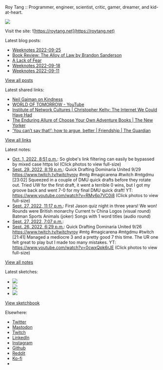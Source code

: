 Roy Tang :: Programmer, engineer, scientist, critic, gamer, dreamer, and kid-at-heart.

![](https://roytang.net/static/img/profile.jpg)

Visit the site: ![https://roytang.net](https://roytang.net)

Latest blog posts:

- [Weeknotes 2022-09-25](https://roytang.net/2022/09/weeknotes-09-25/)
- [Book Review: The Alloy of Law by Brandon Sanderson](https://roytang.net/2022/09/alloy-of-law/)
- [A Lack of Fear](https://roytang.net/2022/09/lack-of-fear/)
- [Weeknotes 2022-09-18](https://roytang.net/2022/09/weeknotes-09-18/)
- [Weeknotes 2022-09-11](https://roytang.net/2022/09/weeknotes-09-11/)

[View all posts](https://roytang.net/blog)

Latest shared links:

- [Neil Gaiman on Kindness](https://roytang.net/2022/10/7f4a6a728180b8e968eeffffbd5597f2/)
- [WORLD OF TOMORROW - YouTube](https://roytang.net/2022/09/14bfff78213855046ed7c7ff6d16e017/)
- [Institute of Network Cultures | Christopher Kelty:  The Internet We Could Have Had](https://roytang.net/2022/09/c5f84b8197cf32c224fb73e2bd175676/)
- [The Enduring Allure of Choose Your Own Adventure Books | The New Yorker](https://roytang.net/2022/09/44b2ee3484b2bf2d0a4217a2923eb206/)
- [‘You can’t say that!’: how to argue, better | Friendship | The Guardian](https://roytang.net/2022/09/aec0f8843c5b8beed200d8bc686f0d7b/)

[View all links](https://roytang.net/links)

Latest notes:

- [Oct. 1, 2022, 8:51 p.m.](https://roytang.net/2022/10/1576193172065071104/): So globe&#x27;s link filtering can easily be bypassed by mixed case https lol (Click photos to view full-size)
- [Sept. 29, 2022, 8:19 p.m.](https://roytang.net/2022/09/1575460137095028736/): Quick Drafting Dominaria United 9/29 https://www.twitch.tv/twitchyroy #mtg #magicarena #twitch #mtgdmu [23:02] Squeezed in a couple of DMU quick drafts before they rotate out. Tried UW for the first draft, it went a terrible 0 wins, but I got my groove back and went 7-0 for my final DMU quick draft! YT: https://www.youtube.com/watch?v=RMv6p7VC0i8 (Click photos to view full-size)
- [Sept. 27, 2022, 11:17 p.m.](https://roytang.net/2022/09/treeline/): First Jason quiz night in three years! We won! Rounds were British monarchy Current tv China Logos (visual round) Batman Sports Animals (joker) Songs with 1 word titles (audio round)
- [Sept. 27, 2022, 7:07 p.m.](https://roytang.net/2022/09/magnolia/): 
- [Sept. 26, 2022, 6:29 p.m.](https://roytang.net/2022/09/1574345291561680901/): Quick Drafting Dominaria United 9/26 https://www.twitch.tv/twitchyroy #mtg #magicarena #mtgdmu #twitch [21:41] Managed a mediocre 3 and a pretty good 7 this time. The UR one felt great to play but I made too many mistakes. YT: https://www.youtube.com/watch?v=0cwxQpk6rJE (Click photos to view full-size)

[View all notes](https://roytang.net/notes)

Latest sketches:


- ![](https://roytang.net/media/cache/8b/b5/8bb546ee9b7c39665a6fa8d84b40f6c7.jpg)
- ![](https://roytang.net/media/cache/12/60/1260736fe21c5cfd96c1c0b6f467475e.jpg)
- ![](https://roytang.net/media/cache/71/25/7125fc96d9db296bc5f16306d33cc459.jpg)

[View sketchbook](https://roytang.net/albums/sketchbook)


Elsewhere:

- [Twitter](https://twitter.com/roytang)
- [Mastodon](https://mastodon.technology/@roytang)
- [Twitch](https://twitch.tv/twitchyroy)
- [LinkedIn](https://www.linkedin.com/in/roytang)
- [Instagram](https://instagram.com/roytang0400)
- [Github](https://github.com/roytang)
- [Reddit](https://reddit.com/u/hungryroy)
- [Ko-fi](https://ko-fi.com/roytang)
- [](mailto:hello@roytang.net)